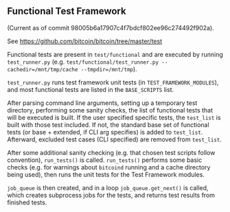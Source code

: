 ## Functional Test Framework

(Current as of commit 98005b6a17907c4f7bdcf802ee96c274492f902a).

See https://github.com/bitcoin/bitcoin/tree/master/test

Functional tests are present in `test/functional` and are executed by running `test_runner.py` (e.g. `test/functional/test_runner.py --cachedir=/mnt/tmp/cache --tmpdir=/mnt/tmp`).

`test_runner.py` runs test framework unit tests (in `TEST_FRAMEWORK_MODULES`), and most functional tests are listed in the `BASE_SCRIPTS` list.

After parsing command line arguments, setting up a temporary test directory, performing some sanity checks, the list of functional tests that will be executed is built.  If the user specified specific tests, the `test_list` is built with those test included.  If not, the standard base set of functional tests (or base + extended, if CLI arg specifies) is added to `test_list`.  Afterward, excluded test cases (CLI specified) are removed from `test_list`.

After some additional sanity checking (e.g. that chosen test scripts follow convention), `run_tests()` is called.  `run_tests()` performs some basic checks (e.g. for warnings about `bitcoind` running and a cache directory being used), then runs the unit tests for the Test Framework modules.

`job_queue` is then created, and in a loop `job_queue.get_next()` is called, which creates subprocess jobs for the tests, and returns test results from finished tests.


